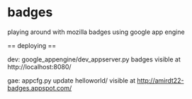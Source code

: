 badges
======

playing around with mozilla badges using google app engine

== deploying ==

dev:
 google_appengine/dev_appserver.py badges
visible at http://localhost:8080/

gae:
 appcfg.py update helloworld/
visible at http://amirdt22-badges.appspot.com/
